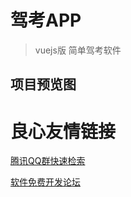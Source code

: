 # 驾考APP

> vuejs版 简单驾考软件

## 项目预览图

   
   
   
   
   
   


 # 良心友情链接

[腾讯QQ群快速检索](http://u.720life.cn/s/8cf73f7c)

[软件免费开发论坛](http://u.720life.cn/s/bbb01dc0)